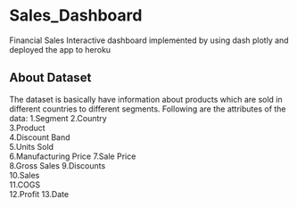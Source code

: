 # Sales_Dashboard
Financial Sales Interactive dashboard implemented by using dash plotly and deployed the app to heroku 

## About Dataset

The dataset is basically have information about products which are sold in different countries to different segments.
Following are the attributes of the data:
  1.Segment	
  2.Country	 
  3.Product 	 
  4.Discount Band 	
  5.Units Sold	
  6.Manufacturing Price	
  7.Sale Price	
  8.Gross Sales	
  9.Discounts	 
  10.Sales	
  11.COGS	
  12.Profit	
  13.Date	
  

